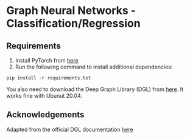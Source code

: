 # Graph Neural Networks - Classification/Regression

## Requirements
1. Install PyTorch from [here](https://pytorch.org/)
2. Run the following command to install additional dependencies:
``` 
pip install -r requirements.txt 
```
You also need to download the Deep Graph Library (DGL) from [here](https://docs.dgl.ai/install/index.html). It works fine with Ubunut 20.04.

## Acknowledgements
Adapted from the official DGL documentation [here](https://docs.dgl.ai/tutorials/blitz/index.html)
